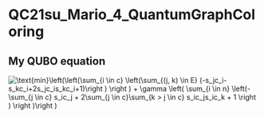 # QC21su_Mario_4_QuantumGraphColoring
## My QUBO equation
<img src="https://latex.codecogs.com/gif.latex?\text{min}\left(\left(\sum_{i&space;\in&space;c}&space;\left(\sum_{(j,&space;k)&space;\in&space;E}&space;(-s_jc_i-s_kc_i&plus;2s_jc_is_kc_i&plus;1)\right&space;)&space;\right&space;)&space;&plus;&space;\gamma&space;\left(&space;\sum_{i&space;\in&space;n}&space;\left(-\sum_{j&space;\in&space;c}&space;s_ic_j&space;&plus;&space;2\sum_{j&space;\in&space;c}\sum_{k&space;>&space;j&space;\in&space;c}&space;s_ic_js_ic_k&space;&plus;&space;1&space;\right&space;)&space;\right&space;)\right&space;)" title="\text{min}\left(\left(\sum_{i \in c} \left(\sum_{(j, k) \in E} (-s_jc_i-s_kc_i+2s_jc_is_kc_i+1)\right ) \right ) + \gamma \left( \sum_{i \in n} \left(-\sum_{j \in c} s_ic_j + 2\sum_{j \in c}\sum_{k > j \in c} s_ic_js_ic_k + 1 \right ) \right )\right )" />
